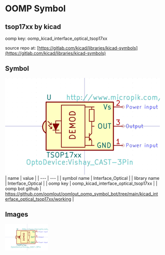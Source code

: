 # OOMP Symbol  
## tsop17xx  by kicad  
  
oomp key: oomp_kicad_interface_optical_tsop17xx  
  
source repo at: [https://gitlab.com/kicad/libraries/kicad-symbols](https://gitlab.com/kicad/libraries/kicad-symbols)  
## Symbol  
  
[![working.png](working_600.png)](working.png)  
| name | value | 
| --- | --- | 
| symbol name | Interface_Optical | 
| library name | Interface_Optical | 
| oomp key | oomp_kicad_interface_optical_tsop17xx | 
| oomp bot github | https://github.com/oomlout/oomlout_oomp_symbol_bot/tree/main/kicad_interface_optical_tsop17xx/working | 
## Images  
  
[![working.png](working_140.png)](working.png)  
